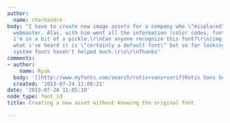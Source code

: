 ```yaml
---
author:
  name: charbandre
body: "I have to create new image assets for a company who \"misplaced\" their previous
  webmaster. Alas, with him went all the information (color codes, fonts, etc) so
  i'm in a bit of a pickle.\r\nCan anyone recognize this font?\r\n[img:sites/default/files/old-images/Untitled_5344.png]\r\nFrom
  what i've heard it is \"certainly a default font\" but so far looking through my
  system fonts haven't helped much.\r\n\r\nThanks"
comments:
- author:
    name: Ryuk
  body: '[[http://www.myfonts.com/search/rotis+sans+serif|Rotis Sans Serif]]'
  created: '2013-07-24 11:08:21'
date: '2013-07-24 11:05:10'
node_type: font_id
title: Creating a new asset without knowing the original font

---
```

